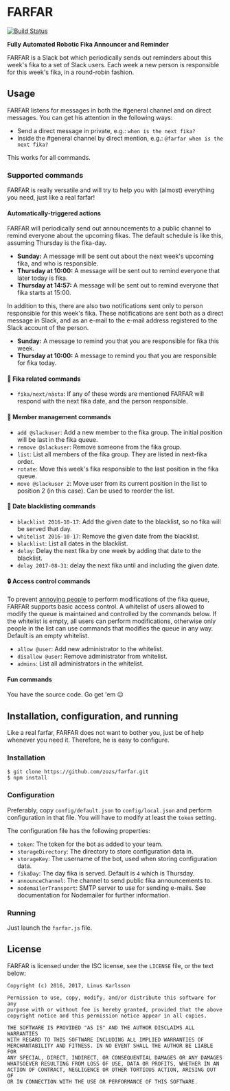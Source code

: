 FARFAR
======

[![Build Status](https://travis-ci.org/zozs/farfar.svg?branch=master)](https://travis-ci.org/zozs/farfar)

**Fully Automated Robotic Fika Announcer and Reminder**

FARFAR is a Slack bot which periodically sends out reminders about this week's fika to a set of Slack users. Each week a new person is responsible for this week's fika, in a round-robin fashion.

## Usage

FARFAR listens for messages in both the #general channel and on direct messages. You can get his attention in the following ways:

 * Send a direct message in private, e.g.: `when is the next fika?`
 * Inside the #general channel by direct mention, e.g.: `@farfar when is the next fika?`

This works for all commands.

### Supported commands

FARFAR is really versatile and will try to help you with (almost) everything you need, just like a real farfar!

#### Automatically-triggered actions
FARFAR will periodically send out announcements to a public channel to remind everyone about the upcoming fikas. The default schedule is like this, assuming Thursday is the fika-day.

 * **Sunday:** A message will be sent out about the next week's upcoming fika, and who is responsible.
 * **Thursday at 10:00:** A message will be sent out to remind everyone that later today is fika.
 * **Thursday at 14:57:** A message will be sent out to remind everyone that fika starts at 15:00.

In addition to this, there are also two notifications sent only to person responsible for this week's fika. These notifications are sent both as a direct message in Slack, and as an e-mail to the e-mail address registered to the Slack account of the person.

 * **Sunday:** A message to remind you that you are responsible for fika this week.
 * **Thursday at 10:00:** A message to remind you that you are responsible for fika today.

#### :cookie: Fika related commands

 * `fika/next/nästa`: If any of these words are mentioned FARFAR will respond with the next fika date, and the person responsible.

#### :busts_in_silhouette: Member management commands

 * `add @slackuser`: Add a new member to the fika group. The initial position will be last in the fika queue.
 * `remove @slackuser`: Remove someone from the fika group.
 * `list`: List all members of the fika group. They are listed in next-fika order.
 * `rotate`: Move this week's fika responsible to the last position in the fika queue.
 * `move @slackuser 2`: Move user from its current position in the list to position 2 (in this case). Can be used to reorder the list.

#### :date: Date blacklisting commands

 * `blacklist 2016-10-17`: Add the given date to the blacklist, so no fika will be served that day.
 * `whitelist 2016-10-17`: Remove the given date from the blacklist.
 * `blacklist`: List all dates in the blacklist.
 * `delay`: Delay the next fika by one week by adding that date to the blacklist.
 * `delay 2017-08-31`: delay the next fika until and including the given date.

#### :lock: Access control commands
To prevent [annoying people](# "Erik Mårtensson") to perform modifications of the fika queue, FARFAR supports basic access control. A whitelist of users allowed to modify the queue is maintained and controlled by the commands below. If the whitelist is empty, all users can perform modifications, otherwise only people in the list can use commands that modifies the queue in any way. Default is an empty whitelist.

 * `allow @user`: Add new administrator to the whitelist.
 * `disallow @user`: Remove administrator from whitelist.
 * `admins`: List all administrators in the whitelist.

#### Fun commands
You have the source code. Go get 'em :wink:

## Installation, configuration, and running

Like a real farfar, FARFAR does not want to bother you, just be of help whenever you need it. Therefore, he is easy to configure.

### Installation
```
$ git clone https://github.com/zozs/farfar.git
$ npm install
```

### Configuration

Preferably, copy `config/default.json` to `config/local.json` and perform configuration in that file. You will have to modify at least the `token` setting.

The configuration file has the following properties:

 * `token`: The token for the bot as added to your team.
 * `storageDirectory`: The directory to store configuration data in.
 * `storageKey`: The username of the bot, used when storing configuration data.
 * `fikaDay`: The day fika is served. Default is `4` which is Thursday.
 * `announceChannel`: The channel to send public fika announcements to.
 * `nodemailerTransport`: SMTP server to use for sending e-mails. See documentation for Nodemailer for further information.

### Running

Just launch the `farfar.js` file.

## License

FARFAR is licensed under the ISC license, see the `LICENSE` file, or the text below:

```
Copyright (c) 2016, 2017, Linus Karlsson

Permission to use, copy, modify, and/or distribute this software for any
purpose with or without fee is hereby granted, provided that the above
copyright notice and this permission notice appear in all copies.

THE SOFTWARE IS PROVIDED "AS IS" AND THE AUTHOR DISCLAIMS ALL WARRANTIES
WITH REGARD TO THIS SOFTWARE INCLUDING ALL IMPLIED WARRANTIES OF
MERCHANTABILITY AND FITNESS. IN NO EVENT SHALL THE AUTHOR BE LIABLE FOR
ANY SPECIAL, DIRECT, INDIRECT, OR CONSEQUENTIAL DAMAGES OR ANY DAMAGES
WHATSOEVER RESULTING FROM LOSS OF USE, DATA OR PROFITS, WHETHER IN AN
ACTION OF CONTRACT, NEGLIGENCE OR OTHER TORTIOUS ACTION, ARISING OUT OF
OR IN CONNECTION WITH THE USE OR PERFORMANCE OF THIS SOFTWARE.
```
